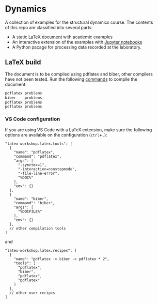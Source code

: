 # Dynamics
A collection of examples for the structural dynamics course. The contents of this repo are classified into several parts:
- A static [LaTeX document](https://github.com/miguelmaso/dynamics/blob/gh-pages/problems.pdf) with academic examples
- An interactive extension of the examples with [Jupyter notebooks](ipython/README.md)
- A Python pacage for processing data recorded at the laboratory.

## LaTeX build
The document is to be compiled using pdflatex and biber, other compilers have not been tested. Run the following [commands](.github/workflows/build_pdf.sh) to compile the document:
```sh
pdflatex problems
biber    problems
pdflatex problems
pdflatex problems
```

### VS Code configuration
If you are using VS Code with a LaTeX extension, make sure the following options are available on the configuration (`ctrl`+`,`):
```jsonc
"latex-workshop.latex.tools": [
  {
    "name": "pdflatex",
    "command": "pdflatex",
    "args": [
      "-synctex=1",
      "-interaction=nonstopmode",
      "-file-line-error",
      "%DOC%"
    ],
    "env": {}
  },
  {
    "name": "biber",
    "command": "biber",
    "args": [
      "%DOCFILE%"
    ],
    "env": {}
  },
  // other compilation tools
]
```

and

```jsonc
"latex-workshop.latex.recipes": [
  {
    "name": "pdflatex -> biber -> pdflatex * 2",
    "tools": [
      "pdflatex",
      "biber",
      "pdflatex",
      "pdflatex"
    ]
  },
  // other user recipes
]
```
